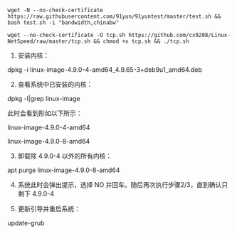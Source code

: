 `wget -N --no-check-certificate https://raw.githubusercontent.com/91yun/91yuntest/master/test.sh && bash test.sh -i "bandwidth,chinabw"`

`wget --no-check-certificate -O tcp.sh https://github.com/cx9208/Linux-NetSpeed/raw/master/tcp.sh && chmod +x tcp.sh && ./tcp.sh`

1. 安装内核：

dpkg -i linux-image-4.9.0-4-amd64_4.9.65-3+deb9u1_amd64.deb

2. 查看系统中已安装的内核：

dpkg -l|grep linux-image

此时会看到形如以下所示：

linux-image-4.9.0-4-amd64

linux-image-4.9.0-8-amd64

3. 卸载除 4.9.0-4 以外的所有内核：

apt purge  linux-image-4.9.0-8-amd64

4. 系统此时会弹出提示，选择 NO 并回车。随后再次执行步骤2/3，直到确认只剩下 4.9.0-4

6. 更新引导并重启系统：

update-grub